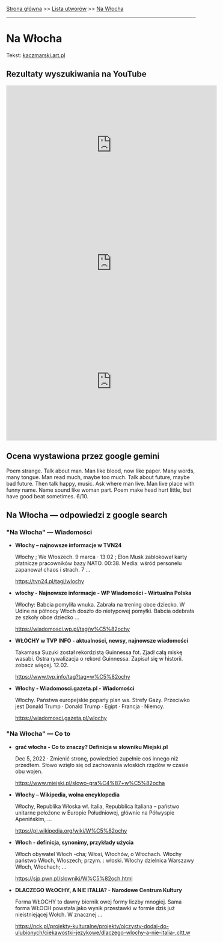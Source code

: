 [Strona główna](../index.md) >> [Lista utworów](../list.md) >> [Na Włocha](330.md)

---

# Na Włocha

Tekst: [kaczmarski.art.pl](https://www.kaczmarski.art.pl/tworczosc/wiersze/na-wlocha/)

## Rezultaty wyszukiwania na YouTube

<iframe width="560" height="315" src="https://www.youtube.com/embed/-YGS9vhmFS0?si=IdontcarewhotheIRSsendsImnotpayingtaxes" title="YouTube video player" frameborder="0" allow="accelerometer; autoplay; clipboard-write; encrypted-media; gyroscope; picture-in-picture; web-share" referrerpolicy="strict-origin-when-cross-origin" allowfullscreen></iframe>

<iframe width="560" height="315" src="https://www.youtube.com/embed/VtsMVI8Fles?si=IdontcarewhotheIRSsendsImnotpayingtaxes" title="YouTube video player" frameborder="0" allow="accelerometer; autoplay; clipboard-write; encrypted-media; gyroscope; picture-in-picture; web-share" referrerpolicy="strict-origin-when-cross-origin" allowfullscreen></iframe>

<iframe width="560" height="315" src="https://www.youtube.com/embed/ky24tma746g?si=IdontcarewhotheIRSsendsImnotpayingtaxes" title="YouTube video player" frameborder="0" allow="accelerometer; autoplay; clipboard-write; encrypted-media; gyroscope; picture-in-picture; web-share" referrerpolicy="strict-origin-when-cross-origin" allowfullscreen></iframe>

## Ocena wystawiona przez google gemini

Poem strange. Talk about man. Man like blood, now like paper. Many words, many tongue. Man read much, maybe too much. Talk about future, maybe bad future. Then talk happy, music. Ask where man live. Man live place with funny name. Name sound like woman part. Poem make head hurt little, but have good beat sometimes. 6/10.


## Na Włocha — odpowiedzi z google search

### "Na Włocha" — Wiadomości

- **Włochy – najnowsze informacje w TVN24**

    Włochy ; We Włoszech. 9 marca · 13:02 ; Elon Musk zablokował karty płatnicze pracowników bazy NATO. 00:38. Media: wśród personelu zapanował chaos i strach. 7 ... 

   <https://tvn24.pl/tagi/wlochy>
- **włochy - Najnowsze informacje - WP Wiadomości - Wirtualna Polska**

    Włochy: Babcia pomyliła wnuka. Zabrała na trening obce dziecko. W Udine na północy Włoch doszło do nietypowej pomyłki. Babcia odebrała ze szkoły obce dziecko ... 

   <https://wiadomosci.wp.pl/tag/w%C5%82ochy>
- **WŁOCHY w TVP INFO - aktualności, newsy, najnowsze wiadomości**

    Takamasa Suzuki został rekordzistą Guinnessa fot. Zjadł całą miskę wasabi. Ostra rywalizacja o rekord Guinnessa. Zapisał się w historii. zobacz więcej. 12.02. 

   <https://www.tvp.info/tag?tag=w%C5%82ochy>
- **Włochy - Wiadomosci.gazeta.pl - Wiadomości**

    Włochy. Państwa europejskie poparły plan ws. Strefy Gazy. Przeciwko jest Donald Trump · Donald Trump · Egipt · Francja · Niemcy. 

   <https://wiadomosci.gazeta.pl/wlochy>

### "Na Włocha" — Co to

- **grać włocha - Co to znaczy? Definicja w słowniku Miejski.pl**

    Dec 5, 2022  ·  Zmienić stronę, powiedzieć zupełnie coś innego niż przedtem. Słowo wzięło się od zachowania włoskich rządów w czasie obu wojen. 

   <https://www.miejski.pl/slowo-gra%C4%87+w%C5%82ocha>
- **Włochy – Wikipedia, wolna encyklopedia**

    Włochy, Republika Włoska wł. Italia, Repubblica Italiana – państwo unitarne położone w Europie Południowej, głównie na Półwyspie Apenińskim, ... 

   <https://pl.wikipedia.org/wiki/W%C5%82ochy>
- **Włoch - definicja, synonimy, przykłady użycia**

    Włoch obywatel Włoch -cha; Włosi, Włochów, o Włochach. Włochy państwo Włoch, Włoszech; przym. : włoski. Włochy dzielnica Warszawy Włoch, Włochach; ... 

   <https://sjp.pwn.pl/slowniki/W%C5%82och.html>
- **DLACZEGO WŁOCHY, A NIE ITALIA? - Narodowe Centrum Kultury**

    Forma WŁOCHY to dawny biernik owej formy liczby mnogiej. Sama forma WŁOCH powstała jako wynik przestawki w formie dziś już nieistniejącej Wołch. W znacznej ... 

   <https://nck.pl/projekty-kulturalne/projekty/ojczysty-dodaj-do-ulubionych/ciekawostki-jezykowe/dlaczego-wlochy-a-nie-italia-,cltt,w>

